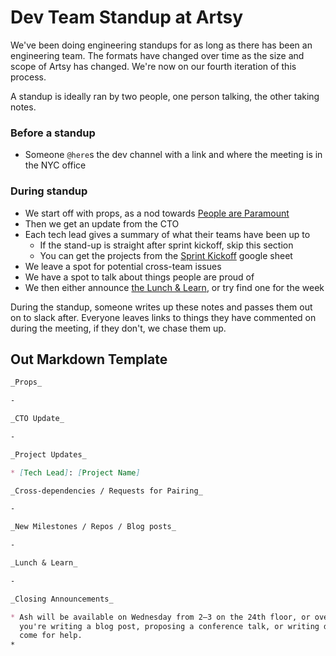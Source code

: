 # Dev Team Standup at Artsy

We've been doing engineering standups for as long as there has been an engineering team. The formats have changed over
time as the size and scope of Artsy has changed. We're now on our fourth iteration of this process.

A standup is ideally ran by two people, one person talking, the other taking notes.

### Before a standup

* Someone `@here`s the dev channel with a link and where the meeting is in the NYC office

### During standup

* We start off with props, as a nod towards [People are Paramount][pplp]
* Then we get an update from the CTO
* Each tech lead gives a summary of what their teams have been up to
  * If the stand-up is straight after sprint kickoff, skip this section
  * You can get the projects from the [Sprint Kickoff][sk] google sheet
* We leave a spot for potential cross-team issues
* We have a spot to talk about things people are proud of
* We then either announce [the Lunch & Learn][ll], or try find one for the week

During the standup, someone writes up these notes and passes them out on to slack after.
Everyone leaves links to things they have commented on during the meeting, if they don't, we chase them up.

## Out Markdown Template

```md
_Props_

-

_CTO Update_

-

_Project Updates_

* [Tech Lead]: [Project Name]

_Cross-dependencies / Requests for Pairing_

-

_New Milestones / Repos / Blog posts_

-

_Lunch & Learn_

-

_Closing Announcements_

* Ash will be available on Wednesday from 2–3 on the 24th floor, or over Slack, to assist with writing projects. If
  you're writing a blog post, proposing a conference talk, or writing documentation, this is where you can
  come for help.
*
```

[pplp]: https://github.com/artsy/meta/blob/master/meta/what_is_artsy.md#people-are-paramount
[ll]: https://github.com/artsy/meta/blob/master/meta/lunch_and_learn.md
[sk]: https://docs.google.com/presentation/d/1qnaMUeshbvHb-m3kFGmnzySsoGL-jKx8iF0E5H8sJXQ/edit#slide=id.g2fb69f4062_0_137

